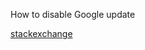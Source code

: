 How to disable Google update

[stackexchange](https://superuser.com/questions/730736/how-to-remove-google-software-update-from-mac-osx)